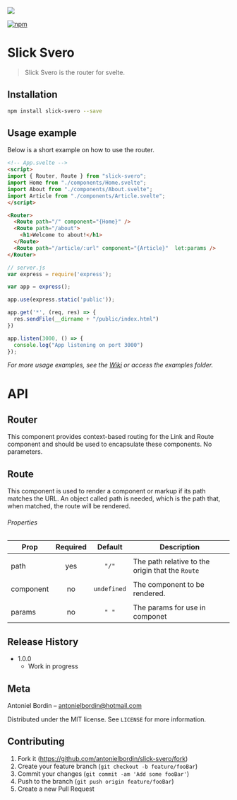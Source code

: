 ![](package.png)

[![npm][npm]][npm-url]

# Slick Svero
> Slick Svero is the router for svelte.

## Installation

```bash
npm install slick-svero --save
```

## Usage example

Below is a short example on how to use the router.

```html
<!-- App.svelte -->
<script>
import { Router, Route } from "slick-svero";
import Home from "./components/Home.svelte";
import About from "./components/About.svelte";
import Article from "./components/Article.svelte";
</script>

<Router>		
  <Route path="/" component="{Home}" />
  <Route path="/about">
    <h1>Welcome to about!</h1>
  </Route>
  <Route path="/article/:url" component="{Article}"  let:params />  	
</Router>
```


```javascript
// server.js
var express = require('express');

var app = express();

app.use(express.static('public'));

app.get('*', (req, res) => {
  res.sendFile(__dirname + "/public/index.html")
})

app.listen(3000, () => {
  console.log("App listening on port 3000")
});
```

_For more usage examples, see the [Wiki][wiki] or access the examples folder._


# API

## Router
This component provides context-based routing for the Link and Route component and should be used to encapsulate these components. No parameters.


## Route
This component is used to render a component or markup if its path matches the URL. An object called path is needed, which is the path that, when matched, the route will be rendered.

###### Properties


| Prop      | Required | Default     | Description                                                                |
| --------- |:--------:|:-----------:| -------------------------------------------------------------------------- |
|           |          |             |                                                                            |
| path      | yes      | `"/"`       | The path relative to the origin that the `Route`                           |
|           |          |             |                                                                            | 
| component | no       | `undefined` | The component to be rendered.                                              |
|           |          |             |                                                                            |
| params    | no       |   `" "`     | The params for use in componet                                             | 



## Release History

* 1.0.0
    * Work in progress


## Meta

Antoniel Bordin – antonielbordin@hotmail.com

Distributed under the MIT license. See ``LICENSE`` for more information.


## Contributing

1. Fork it (<https://github.com/antonielbordin/slick-svero/fork>)
2. Create your feature branch (`git checkout -b feature/fooBar`)
3. Commit your changes (`git commit -am 'Add some fooBar'`)
4. Push to the branch (`git push origin feature/fooBar`)
5. Create a new Pull Request

<!-- Markdown link & img dfn's -->
[npm]: https://img.shields.io/npm/v/svelte-routing.svg
[npm-url]: https://npmjs.com/package/slick-svero
[wiki]: https://github.com/antonielbordin/slick-svero/wiki

